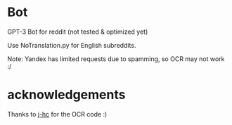 # Bot

GPT-3 Bot for reddit (not tested & optimized yet)

Use NoTranslation.py for English subreddits.

Note: Yandex has limited requests due to spamming, so OCR may not work :/


# acknowledgements
Thanks to [j-hc](https://github.com/j-hc) for the OCR code :)
